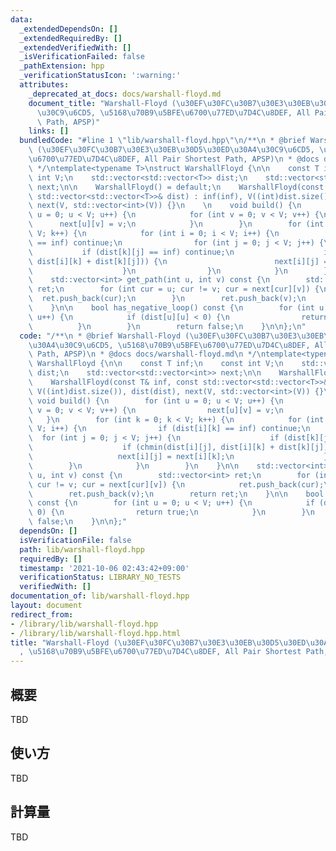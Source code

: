 ```yaml
---
data:
  _extendedDependsOn: []
  _extendedRequiredBy: []
  _extendedVerifiedWith: []
  _isVerificationFailed: false
  _pathExtension: hpp
  _verificationStatusIcon: ':warning:'
  attributes:
    _deprecated_at_docs: docs/warshall-floyd.md
    document_title: "Warshall-Floyd (\u30EF\u30FC\u30B7\u30E3\u30EB\u30D5\u30ED\u30A4\
      \u30C9\u6CD5, \u5168\u70B9\u5BFE\u6700\u77ED\u7D4C\u8DEF, All Pair Shortest\
      \ Path, APSP)"
    links: []
  bundledCode: "#line 1 \"lib/warshall-floyd.hpp\"\n/**\n * @brief Warshall-Floyd\
    \ (\u30EF\u30FC\u30B7\u30E3\u30EB\u30D5\u30ED\u30A4\u30C9\u6CD5, \u5168\u70B9\u5BFE\
    \u6700\u77ED\u7D4C\u8DEF, All Pair Shortest Path, APSP)\n * @docs docs/warshall-floyd.md\n\
    \ */\ntemplate<typename T>\nstruct WarshallFloyd {\n\n    const T inf;\n    const\
    \ int V;\n    std::vector<std::vector<T>> dist;\n    std::vector<std::vector<int>>\
    \ next;\n\n    WarshallFloyd() = default;\n    WarshallFloyd(const T& inf, const\
    \ std::vector<std::vector<T>>& dist) : inf(inf), V((int)dist.size()), dist(dist),\
    \ next(V, std::vector<int>(V)) {}\n    \n    void build() {\n        for (int\
    \ u = 0; u < V; u++) {\n            for (int v = 0; v < V; v++) {\n          \
    \      next[u][v] = v;\n            }\n        }\n        for (int k = 0; k <\
    \ V; k++) {\n            for (int i = 0; i < V; i++) {\n                if (dist[i][k]\
    \ == inf) continue;\n                for (int j = 0; j < V; j++) {\n         \
    \           if (dist[k][j] == inf) continue;\n                    if (chmin(dist[i][j],\
    \ dist[i][k] + dist[k][j])) {\n                        next[i][j] = next[i][k];\n\
    \                    }\n                }\n            }\n        }\n    }\n\n\
    \    std::vector<int> get_path(int u, int v) const {\n        std::vector<int>\
    \ ret;\n        for (int cur = u; cur != v; cur = next[cur][v]) {\n          \
    \  ret.push_back(cur);\n        }\n        ret.push_back(v);\n        return ret;\n\
    \    }\n\n    bool has_negative_loop() const {\n        for (int u = 0; u < V;\
    \ u++) {\n            if (dist[u][u] < 0) {\n                return true;\n  \
    \          }\n        }\n        return false;\n    }\n\n};\n"
  code: "/**\n * @brief Warshall-Floyd (\u30EF\u30FC\u30B7\u30E3\u30EB\u30D5\u30ED\
    \u30A4\u30C9\u6CD5, \u5168\u70B9\u5BFE\u6700\u77ED\u7D4C\u8DEF, All Pair Shortest\
    \ Path, APSP)\n * @docs docs/warshall-floyd.md\n */\ntemplate<typename T>\nstruct\
    \ WarshallFloyd {\n\n    const T inf;\n    const int V;\n    std::vector<std::vector<T>>\
    \ dist;\n    std::vector<std::vector<int>> next;\n\n    WarshallFloyd() = default;\n\
    \    WarshallFloyd(const T& inf, const std::vector<std::vector<T>>& dist) : inf(inf),\
    \ V((int)dist.size()), dist(dist), next(V, std::vector<int>(V)) {}\n    \n   \
    \ void build() {\n        for (int u = 0; u < V; u++) {\n            for (int\
    \ v = 0; v < V; v++) {\n                next[u][v] = v;\n            }\n     \
    \   }\n        for (int k = 0; k < V; k++) {\n            for (int i = 0; i <\
    \ V; i++) {\n                if (dist[i][k] == inf) continue;\n              \
    \  for (int j = 0; j < V; j++) {\n                    if (dist[k][j] == inf) continue;\n\
    \                    if (chmin(dist[i][j], dist[i][k] + dist[k][j])) {\n     \
    \                   next[i][j] = next[i][k];\n                    }\n        \
    \        }\n            }\n        }\n    }\n\n    std::vector<int> get_path(int\
    \ u, int v) const {\n        std::vector<int> ret;\n        for (int cur = u;\
    \ cur != v; cur = next[cur][v]) {\n            ret.push_back(cur);\n        }\n\
    \        ret.push_back(v);\n        return ret;\n    }\n\n    bool has_negative_loop()\
    \ const {\n        for (int u = 0; u < V; u++) {\n            if (dist[u][u] <\
    \ 0) {\n                return true;\n            }\n        }\n        return\
    \ false;\n    }\n\n};"
  dependsOn: []
  isVerificationFile: false
  path: lib/warshall-floyd.hpp
  requiredBy: []
  timestamp: '2021-10-06 02:43:42+09:00'
  verificationStatus: LIBRARY_NO_TESTS
  verifiedWith: []
documentation_of: lib/warshall-floyd.hpp
layout: document
redirect_from:
- /library/lib/warshall-floyd.hpp
- /library/lib/warshall-floyd.hpp.html
title: "Warshall-Floyd (\u30EF\u30FC\u30B7\u30E3\u30EB\u30D5\u30ED\u30A4\u30C9\u6CD5\
  , \u5168\u70B9\u5BFE\u6700\u77ED\u7D4C\u8DEF, All Pair Shortest Path, APSP)"
---
```

## 概要

TBD

## 使い方

TBD

## 計算量

TBD